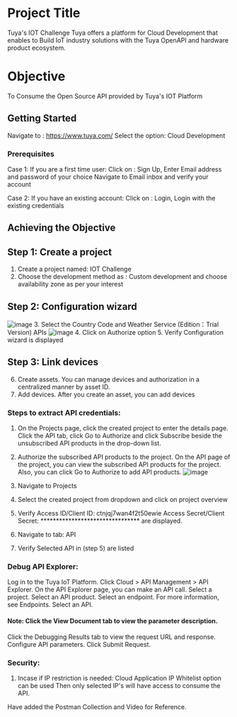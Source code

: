 # Project Title

Tuya's IOT Challenge
Tuya offers a platform for Cloud Development that enables to Build IoT industry solutions with the Tuya OpenAPI and hardware product ecosystem.

# Objective

To Consume the Open Source API provided by Tuya's IOT Platform

## Getting Started

Navigate to : https://www.tuya.com/
Select the option: Cloud Development

### Prerequisites

Case 1: If you are a first time user:
Click on : Sign Up,
Enter Email address and password of your choice
Navigate to Email inbox and verify your account

Case 2: If you have an existing account:
Click on : Login,
Login with the existing credentials


## Achieving the Objective
## Step 1: Create a project
1. Create a project named: IOT Challenge
2. Choose the development method as : Custom development and choose availability zone as per your interest
## Step 2: Configuration wizard
![image](https://user-images.githubusercontent.com/20831296/120845834-f74d5380-c58e-11eb-9f6c-919c325c7380.png)
3. Select the Country Code and Weather Service (Edition：Trial Version) APIs
 ![image](https://user-images.githubusercontent.com/20831296/120845596-accbd700-c58e-11eb-89df-68bd9157056e.png)
4. Click on Authorize option
5. Verify Configuration wizard is displayed
## Step 3: Link devices
6. Create assets.
   You can manage devices and authorization in a centralized manner by asset ID.
7. Add devices.
   After you create an asset, you can add devices
   
### Steps to extract API credentials:
1. On the Projects page, click the created project to enter the details page. Click the API tab, click Go to    Authorize and click Subscribe beside the unsubscribed API products in the drop-down list.
2. Authorize the subscribed API products to the project.
   On the API page of the project, you can view the subscribed API products for the project. Also, you can click Go to Authorize to add API products.
   ![image](https://user-images.githubusercontent.com/20831296/120845700-cb31d280-c58e-11eb-9ec6-73bd1b006173.png)

3. Navigate to Projects
4. Select the created project from dropdown and click on project overview
5. Verify Access ID/Client ID: ctnjqj7wan4f2t50ewie
           Access Secret/Client Secret: ******************************** are displayed.
6. Navigate to tab: API
7. Verify Selected API in (step 5) are listed

### Debug API Explorer:
Log in to the Tuya IoT Platform.
Click Cloud > API Management > API Explorer.
On the API Explorer page, you can make an API call.
Select a project.
Select an API product.
Select an endpoint. For more information, see Endpoints.
Select an API.
#### Note: Click the View Document tab to view the parameter description.
Click the Debugging Results tab to view the request URL and response.
Configure API parameters.
Click Submit Request.

### Security:

1. Incase if IP restriction is needed:
Cloud Application IP Whitelist option can be used
Then only selected IP's will have access to consume the API.

Have added the Postman Collection and Video for Reference.
